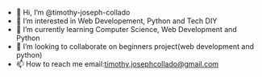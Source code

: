 - 👋 Hi, I’m @timothy-joseph-collado
- 👀 I’m interested in Web Developement, Python and Tech DIY
- 🌱 I’m currently learning Computer Science, Web Development and Python
- 💞️ I’m looking to collaborate on beginners project(web development and python)
- 📫 How to reach me email:timothy.josephcollado@gmail.com

<!---
timothy-joseph-collado/timothy-joseph-collado is a ✨ special ✨ repository because its `README.md` (this file) appears on your GitHub profile.
You can click the Preview link to take a look at your changes.
--->
